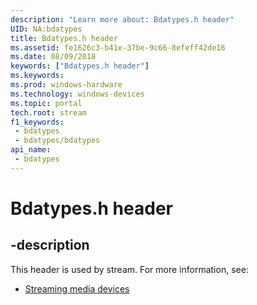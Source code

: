 ```yaml
---
description: "Learn more about: Bdatypes.h header"
UID: NA:bdatypes
title: Bdatypes.h header
ms.assetid: fe1626c3-b41e-37be-9c66-8efeff42de16
ms.date: 08/09/2018
keywords: ["Bdatypes.h header"]
ms.keywords: 
ms.prod: windows-hardware
ms.technology: windows-devices
ms.topic: portal
tech.root: stream
f1_keywords:
 - bdatypes
 - bdatypes/bdatypes
api_name:
 - bdatypes
---
```


# Bdatypes.h header


## -description

This header is used by stream. For more information, see:

- [Streaming media devices](../_stream/index.md)

